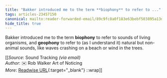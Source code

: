 ```yaml
---
title: "Bakker introduced me to the term **biophony** to refer to ..."
tags: articles-23457150
canonical: mailto:reader-forwarded-email/89c9fc8a0f183e63bebf503895a13d7a
hide_title: true
---
```


Bakker introduced me to the term **biophony** to refer to sounds of living organisms, and **geophony** to refer to (as I understand it) natural but non-animal sounds, like waves crashing on a beach or wind in the trees.


[[_Source_: Sound Tracking _(via email)_<br>
_Author_: ✉️ Rob Walker Art of Noticing<br>
_More_: [Readwise URL](https://readwise.io/open/459760858){:target="_blank"}
::wrap]]
